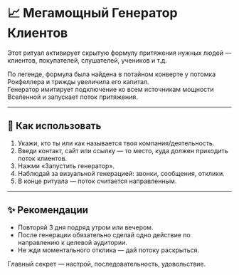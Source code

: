 # 📈 Мегамощный Генератор Клиентов

Этот ритуал активирует скрытую формулу притяжения нужных людей — клиентов, покупателей, слушателей, учеников и т.д.

По легенде, формула была найдена в потайном конверте у потомка Рокфеллера и трижды увеличила его капитал.  
Генератор имитирует подключение ко всем источникам мощности Вселенной и запускает поток притяжения.

---

## 🔧 Как использовать

1. Укажи, кто ты или как называется твоя компания/деятельность.
2. Введи контакт, сайт или ссылку — то место, куда должен приходить поток клиентов.
3. Нажми «Запустить генератор».
4. Наблюдай за визуальной генерацией: звонки, сообщения, отклики.
5. В конце ритуала — поток считается направленным.

---

## ✨ Рекомендации

- Повторяй 3 дня подряд утром или вечером.
- После генерации обязательно сделай одно действие по направлению к целевой аудитории.
- Не жди моментального отклика — дай потоку раскрыться.

Главный секрет — настрой, последовательность, удовольствие.
